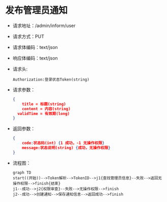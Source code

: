 # 发布管理员通知

- 请求地址：/admin/inform/user

- 请求方式：PUT

- 请求体编码：text/json

- 响应体编码：text/json

- 请求头:

  ```
  Authorization:登录状态Token(string)
  ```

- 请求参数：

  ```json
  {
      title = 标题(string)
      content = 内容(string)
  	validTime = 有效期(long)
  }
  ```

- 返回参数：

  ```json
  {
      code:状态码(int) {1 成功，-1 无操作权限}
      message:状态说明(string) {成功，无操作权限}
  }
  ```

- 流程图：

  ```mermaid
  graph TD
  start((开始))-->Token解析-->TokenID-->j1{查找管理员信息}--失败-->返回无操作权限-->finish{结束}
  j1--成功-->j2{权限审查}--失败-->无操作权限-->finish
  j2--成功-->创建通知-->保存通知信息-->返回成功-->finish
  ```

  



